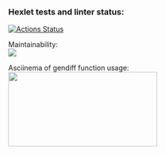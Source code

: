 ### Hexlet tests and linter status:
[![Actions Status](https://github.com/VolodiaKuz/frontend-project-46/actions/workflows/hexlet-check.yml/badge.svg)](https://github.com/VolodiaKuz/frontend-project-46/actions)

Maintainability:
<br>
<a href="https://codeclimate.com/github/VolodiaKuz/frontend-project-46/maintainability"><img src="https://api.codeclimate.com/v1/badges/017f9c68dfa72289a682/maintainability" /></a>

Asciinema of gendiff function usage:
<br>
<a href="https://asciinema.org/a/AFpCGSWufx56NxdvJt4Y7AEXh" target="_blank"><img src="https://asciinema.org/a/AFpCGSWufx56NxdvJt4Y7AEXh.svg" width="300" height="150" /></a>
